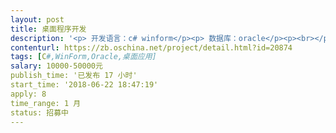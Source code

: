 ```yaml
---                
layout: post       
title: 桌面程序开发           
description: '<p> 开发语言：c# winform</p><p> 数据库：oracle</p><p><br></p><p>要求是：c#开发人员</p><p><br></p>'     
contenturl: https://zb.oschina.net/project/detail.html?id=20874      
tags: [C#,WinForm,Oracle,桌面应用]            
salary: 10000-50000元          
publish_time: '已发布 17 小时'         
start_time: '2018-06-22 18:47:19'           
apply: 8                   
time_range: 1 月              
status: 招募中                  
---                 
```

